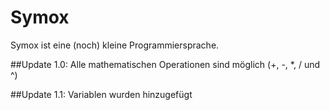 # Symox

Symox ist eine (noch) kleine Programmiersprache.

##Update 1.0:
Alle mathematischen Operationen sind möglich (+, -, *, / und ^)

##Update 1.1: 
Variablen wurden hinzugefügt

